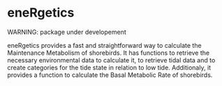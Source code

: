 # eneRgetics

WARNING: package under developement

eneRgetics provides a fast and straightforward way to calculate the
    Maintenance Metabolism of shorebirds. It has functions to retrieve the necessary
    environmental data to calculate it, to retrieve tidal data and to create
    categories for the tide state in relation to low tide. Additionaly, it provides
    a function to calculate the Basal Metabolic Rate of shorebirds.
